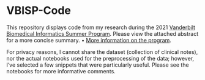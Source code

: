 # VBISP-Code

This repository displays code from my research during the 2021 [Vanderbilt Biomedical Informatics Summer Program](https://t.e2ma.net/message/t444jf/12cgjjq). Please view the attached abstract for a more concise summary.
	• [More information on the program](https://www.vumc.org/dbmi/summer-research-internship-program-biomedical-informatics).
	
For privacy reasons, I cannot share the dataset (collection of clinical notes), nor the actual notebooks used for the preprocessing of the data; however, I’ve selected a few snippets that were particularly useful. Please see the notebooks for more informative comments. 

